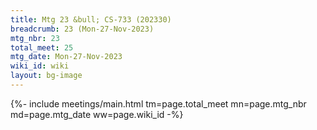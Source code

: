 ```yaml
---
title: Mtg 23 &bull; CS-733 (202330)
breadcrumb: 23 (Mon-27-Nov-2023)
mtg_nbr: 23
total_meet: 25
mtg_date: Mon-27-Nov-2023
wiki_id: wiki
layout: bg-image
---
```


{%- include meetings/main.html
    tm=page.total_meet
    mn=page.mtg_nbr
    md=page.mtg_date
    ww=page.wiki_id
-%}
